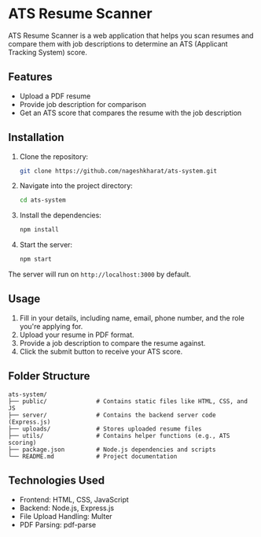    # ATS Resume Scanner

   ATS Resume Scanner is a web application that helps you scan resumes and compare them with job descriptions to determine an ATS (Applicant Tracking System) score.

   ## Features

   - Upload a PDF resume
   - Provide job description for comparison
   - Get an ATS score that compares the resume with the job description

   ## Installation

   1. Clone the repository: 
      ```bash
      git clone https://github.com/nageshkharat/ats-system.git
      ```
   
   2. Navigate into the project directory:
      ```bash
      cd ats-system
      ```

   3. Install the dependencies:
      ```bash
      npm install
      ```

   4. Start the server:
      ```bash
      npm start
      ```

   The server will run on `http://localhost:3000` by default.

   ## Usage

   1. Fill in your details, including name, email, phone number, and the role you're applying for.
   2. Upload your resume in PDF format.
   3. Provide a job description to compare the resume against.
   4. Click the submit button to receive your ATS score.

   ## Folder Structure

   ```
   ats-system/
   ├── public/              # Contains static files like HTML, CSS, and JS
   ├── server/              # Contains the backend server code (Express.js)
   ├── uploads/             # Stores uploaded resume files
   ├── utils/               # Contains helper functions (e.g., ATS scoring)
   ├── package.json         # Node.js dependencies and scripts
   └── README.md            # Project documentation
   ```

   ## Technologies Used

   - Frontend: HTML, CSS, JavaScript
   - Backend: Node.js, Express.js
   - File Upload Handling: Multer
   - PDF Parsing: pdf-parse
